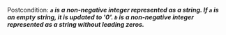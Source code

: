 Postcondition: ***`a` is a non-negative integer represented as a string. If `a` is an empty string, it is updated to '0'. `b` is a non-negative integer represented as a string without leading zeros.***